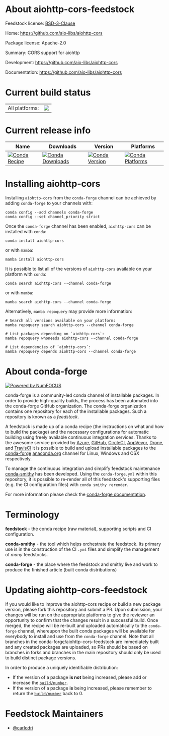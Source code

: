 About aiohttp-cors-feedstock
============================

Feedstock license: [BSD-3-Clause](https://github.com/conda-forge/aiohttp-cors-feedstock/blob/main/LICENSE.txt)

Home: https://github.com/aio-libs/aiohttp-cors

Package license: Apache-2.0

Summary: CORS support for aiohttp

Development: https://github.com/aio-libs/aiohttp-cors

Documentation: https://github.com/aio-libs/aiohttp-cors

Current build status
====================


<table><tr><td>All platforms:</td>
    <td>
      <a href="https://dev.azure.com/conda-forge/feedstock-builds/_build/latest?definitionId=8318&branchName=main">
        <img src="https://dev.azure.com/conda-forge/feedstock-builds/_apis/build/status/aiohttp-cors-feedstock?branchName=main">
      </a>
    </td>
  </tr>
</table>

Current release info
====================

| Name | Downloads | Version | Platforms |
| --- | --- | --- | --- |
| [![Conda Recipe](https://img.shields.io/badge/recipe-aiohttp--cors-green.svg)](https://anaconda.org/conda-forge/aiohttp-cors) | [![Conda Downloads](https://img.shields.io/conda/dn/conda-forge/aiohttp-cors.svg)](https://anaconda.org/conda-forge/aiohttp-cors) | [![Conda Version](https://img.shields.io/conda/vn/conda-forge/aiohttp-cors.svg)](https://anaconda.org/conda-forge/aiohttp-cors) | [![Conda Platforms](https://img.shields.io/conda/pn/conda-forge/aiohttp-cors.svg)](https://anaconda.org/conda-forge/aiohttp-cors) |

Installing aiohttp-cors
=======================

Installing `aiohttp-cors` from the `conda-forge` channel can be achieved by adding `conda-forge` to your channels with:

```
conda config --add channels conda-forge
conda config --set channel_priority strict
```

Once the `conda-forge` channel has been enabled, `aiohttp-cors` can be installed with `conda`:

```
conda install aiohttp-cors
```

or with `mamba`:

```
mamba install aiohttp-cors
```

It is possible to list all of the versions of `aiohttp-cors` available on your platform with `conda`:

```
conda search aiohttp-cors --channel conda-forge
```

or with `mamba`:

```
mamba search aiohttp-cors --channel conda-forge
```

Alternatively, `mamba repoquery` may provide more information:

```
# Search all versions available on your platform:
mamba repoquery search aiohttp-cors --channel conda-forge

# List packages depending on `aiohttp-cors`:
mamba repoquery whoneeds aiohttp-cors --channel conda-forge

# List dependencies of `aiohttp-cors`:
mamba repoquery depends aiohttp-cors --channel conda-forge
```


About conda-forge
=================

[![Powered by
NumFOCUS](https://img.shields.io/badge/powered%20by-NumFOCUS-orange.svg?style=flat&colorA=E1523D&colorB=007D8A)](https://numfocus.org)

conda-forge is a community-led conda channel of installable packages.
In order to provide high-quality builds, the process has been automated into the
conda-forge GitHub organization. The conda-forge organization contains one repository
for each of the installable packages. Such a repository is known as a *feedstock*.

A feedstock is made up of a conda recipe (the instructions on what and how to build
the package) and the necessary configurations for automatic building using freely
available continuous integration services. Thanks to the awesome service provided by
[Azure](https://azure.microsoft.com/en-us/services/devops/), [GitHub](https://github.com/),
[CircleCI](https://circleci.com/), [AppVeyor](https://www.appveyor.com/),
[Drone](https://cloud.drone.io/welcome), and [TravisCI](https://travis-ci.com/)
it is possible to build and upload installable packages to the
[conda-forge](https://anaconda.org/conda-forge) [anaconda.org](https://anaconda.org/)
channel for Linux, Windows and OSX respectively.

To manage the continuous integration and simplify feedstock maintenance
[conda-smithy](https://github.com/conda-forge/conda-smithy) has been developed.
Using the ``conda-forge.yml`` within this repository, it is possible to re-render all of
this feedstock's supporting files (e.g. the CI configuration files) with ``conda smithy rerender``.

For more information please check the [conda-forge documentation](https://conda-forge.org/docs/).

Terminology
===========

**feedstock** - the conda recipe (raw material), supporting scripts and CI configuration.

**conda-smithy** - the tool which helps orchestrate the feedstock.
                   Its primary use is in the construction of the CI ``.yml`` files
                   and simplify the management of *many* feedstocks.

**conda-forge** - the place where the feedstock and smithy live and work to
                  produce the finished article (built conda distributions)


Updating aiohttp-cors-feedstock
===============================

If you would like to improve the aiohttp-cors recipe or build a new
package version, please fork this repository and submit a PR. Upon submission,
your changes will be run on the appropriate platforms to give the reviewer an
opportunity to confirm that the changes result in a successful build. Once
merged, the recipe will be re-built and uploaded automatically to the
`conda-forge` channel, whereupon the built conda packages will be available for
everybody to install and use from the `conda-forge` channel.
Note that all branches in the conda-forge/aiohttp-cors-feedstock are
immediately built and any created packages are uploaded, so PRs should be based
on branches in forks and branches in the main repository should only be used to
build distinct package versions.

In order to produce a uniquely identifiable distribution:
 * If the version of a package **is not** being increased, please add or increase
   the [``build/number``](https://docs.conda.io/projects/conda-build/en/latest/resources/define-metadata.html#build-number-and-string).
 * If the version of a package **is** being increased, please remember to return
   the [``build/number``](https://docs.conda.io/projects/conda-build/en/latest/resources/define-metadata.html#build-number-and-string)
   back to 0.

Feedstock Maintainers
=====================

* [@carlodri](https://github.com/carlodri/)

